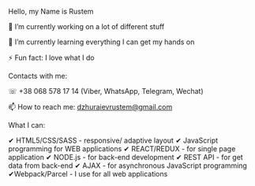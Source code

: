 Hello, my Name is Rustem

🔭 I’m currently working on a lot of different stuff

🌱 I’m currently learning everything I can get my hands on

⚡ Fun fact: I love what I do


Contacts with me:


☏ +38 068 578 17 14 (Viber, WhatsApp, Telegram, Wechat)

📫 How to reach me: dzhuraievrustem@gmail.com

What I can:

✔ HTML5/CSS/SASS - responsive/ adaptive layout
✔ JavaScript programming for WEB applications
✔ REACT/REDUX - for single page application
✔ NODE.js - for back-end development
✔ REST API - for get data from back-end
✔ AJAX - for asynchronous JavaScript programming
✔Webpack/Parcel - I use for all web applications
